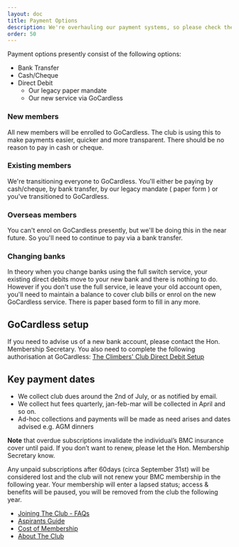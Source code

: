 ```yaml
---
layout: doc
title: Payment Options
description: We're overhauling our payment systems, so please check the new payment options page for details.
order: 50
---
```


Payment options presently consist of the following options:

- Bank Transfer
- Cash/Cheque
- Direct Debit
  - Our legacy paper mandate
  - Our new service via GoCardless

### New members

All new members will be enrolled to GoCardless. The club is using this to make payments easier, quicker and more transparent. There should be no reason to pay in cash or cheque.

### Existing members

We're transitioning everyone to GoCardless. You'll either be paying by cash/cheque, by bank transfer, by our legacy mandate ( paper form ) or you've transitioned to GoCardless.

### Overseas members

You can't enrol on GoCardless presently, but we'll be doing this in the near future. So you'll need to continue to pay via a bank transfer.

### Changing banks

In theory when you change banks using the full switch service, your existing direct debits move to your new bank and there is nothing to do.
However if you don't use the full service, ie leave your old account open, you'll need to maintain a balance to cover club bills or enrol on the new GoCardless service. There is paper based form to fill in any more.

## GoCardless setup

If you need to advise us of a new bank account, please contact the Hon. Membership Secretary. You also need to complete the following authorisation at GoCardless: [The Climbers' Club Direct Debit Setup](https://pay.gocardless.com/AL000261KE7GG3)

## Key payment dates

- We collect club dues around the 2nd of July, or as notified by email.
- We collect hut fees quarterly, jan-feb-mar will be collected in April and so on.
- Ad-hoc collections and payments will be made as need arises and dates advised e.g. AGM dinners

**Note** that overdue subscriptions invalidate the individual’s BMC insurance cover until paid. If you don’t want to renew, please let the Hon. Membership Secretary know.

Any unpaid subscriptions after 60days (circa September 31st) will be considered lost and the club will not renew your BMC membership in the following year. Your membership will enter a lapsed status; access & benefits will be paused, you will be removed from the club the following year.


- [Joining The Club - FAQs](/docs/membership/joining-the-club)
- [Aspirants Guide](/docs/membership/aspirants-guide)
- [Cost of Membership](/docs/membership/cost-of-membership)
- [About The Club](/docs/membership/about-the-club)
